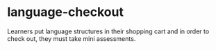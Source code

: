 # language-checkout
Learners put language structures in their shopping cart and in order to check out, they must take mini assessments.
